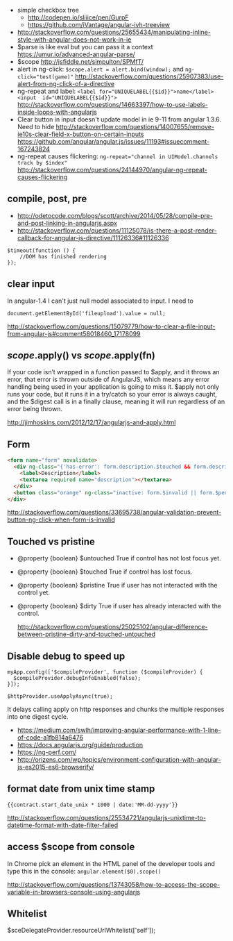 - simple checkbox tree
  - http://codepen.io/sliiice/pen/GurpF
  - https://github.com/iVantage/angular-ivh-treeview
- http://stackoverflow.com/questions/25655434/manipulating-inline-style-with-angular-does-not-work-in-ie
- $parse is like eval but you can pass it a context https://umur.io/advanced-angular-parse/
- $scope http://jsfiddle.net/simpulton/SPMfT/
- alert in ng-click: `$scope.alert = alert.bind(window);` and `ng-click="test(game)"` http://stackoverflow.com/questions/25907383/use-alert-from-ng-click-of-a-directive
- ng-repeat and label: `<label for="UNIQUELABEL{{$id}}">name</label><input  id="UNIQUELABEL{{$id}}">` http://stackoverflow.com/questions/14663397/how-to-use-labels-inside-loops-with-angularjs
- Clear button in input doesn't update model in ie 9-11 from angular 1.3.6. Need to hide http://stackoverflow.com/questions/14007655/remove-ie10s-clear-field-x-button-on-certain-inputs https://github.com/angular/angular.js/issues/11193#issuecomment-167243824
- ng-repeat causes flickering: `ng-repeat="channel in UIModel.channels track by $index"` http://stackoverflow.com/questions/24144970/angular-ng-repeat-causes-flickering

## compile, post, pre

- http://odetocode.com/blogs/scott/archive/2014/05/28/compile-pre-and-post-linking-in-angularjs.aspx
- http://stackoverflow.com/questions/11125078/is-there-a-post-render-callback-for-angular-js-directive/11126336#11126336

```
$timeout(function () {
    //DOM has finished rendering
});
```

## clear input

In angular-1.4 I can't just null model associated to input. I need to

`document.getElementById('fileupload').value = null;`

http://stackoverflow.com/questions/15079779/how-to-clear-a-file-input-from-angular-js#comment58018460_17178099

## $scope.$apply() vs $scope.$apply(fn)

If your code isn’t wrapped in a function passed to $apply, and it throws an error, that error is thrown outside of AngularJS, which means any error handling being used in your application is going to miss it. $apply not only runs your code, but it runs it in a try/catch so your error is always caught, and the $digest call is in a finally clause, meaning it will run regardless of an error being thrown.

http://jimhoskins.com/2012/12/17/angularjs-and-apply.html

## Form

```html
<form name="form" novalidate>
  <div ng-class="{'has-error': form.description.$touched && form.description.$error.required}">
    <label>Description</label>
    <textarea required name="description"></textarea>
  </div>
  <button class="orange" ng-class="inactive: form.$invalid || form.$pending" ng-disabled="form.$invalid || form.$pending" ng-click="!(form.$invalid || form.$pending) && save()">Save</button>
</div>
```

http://stackoverflow.com/questions/33695738/angular-validation-prevent-button-ng-click-when-form-is-invalid

## Touched vs pristine

- @property {boolean} $untouched True if control has not lost focus yet.
- @property {boolean} $touched True if control has lost focus.
- @property {boolean} $pristine True if user has not interacted with the control yet.
- @property {boolean} $dirty True if user has already interacted with the control.

  http://stackoverflow.com/questions/25025102/angular-difference-between-pristine-dirty-and-touched-untouched

## Disable debug to speed up

```
myApp.config(['$compileProvider', function ($compileProvider) {
  $compileProvider.debugInfoEnabled(false);
}]);
```

`$httpProvider.useApplyAsync(true);`

It delays calling apply on http responses and chunks the multiple responses into one digest cycle.

- https://medium.com/swlh/improving-angular-performance-with-1-line-of-code-a1fb814a6476
- https://docs.angularjs.org/guide/production
- https://ng-perf.com/
- http://orizens.com/wp/topics/environment-configuration-with-angular-js-es2015-es6-browserify/

## format date from unix time stamp

`{{contract.start_date_unix * 1000 | date:'MM-dd-yyyy'}}`

http://stackoverflow.com/questions/25534721/angularjs-unixtime-to-datetime-format-with-date-filter-failed

## access $scope from console

In Chrome pick an element in the HTML panel of the developer tools and type this in the console:
`angular.element($0).scope()`

http://stackoverflow.com/questions/13743058/how-to-access-the-scope-variable-in-browsers-console-using-angularjs

## Whitelist

$sceDelegateProvider.resourceUrlWhitelist(['self']);
